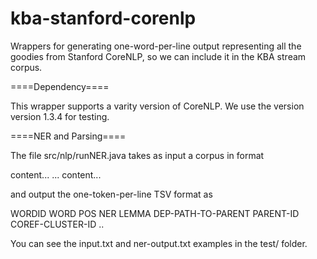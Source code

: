 kba-stanford-corenlp
====================

Wrappers for generating one-word-per-line output representing all the goodies from Stanford CoreNLP, so we can include it in the KBA stream corpus.

====Dependency====

This wrapper supports a varity version of CoreNLP. We use the version version 1.3.4 for testing.

====NER and Parsing====

The file src/nlp/runNER.java takes as input a corpus in format

  <FILENAME DOCUMENTID>
  content...
  </FILENAME>
  ...
  <FILENAME DOCUMENTID>
  content...
  </FILENAME>

and output the one-token-per-line TSV format as

  <SENT id="SENTID">
  WORDID    WORD    POS    NER    LEMMA    DEP-PATH-TO-PARENT    PARENT-ID    COREF-CLUSTER-ID
  ..
  </SENT>

You can see the input.txt and ner-output.txt examples in the test/ folder.